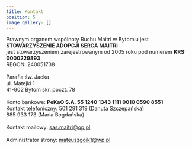 ```yaml
---
title: Kontakt
position: 5
image_gallery: []
---
```

Prawnym organem wspólnoty Ruchu Maitri w Bytomiu jest\
**STOWARZYSZENIE ADOPCJI SERCA MAITRI**\
jest stowarzyszeniem zarejestrowanym od 2005 roku pod numerem **KRS: 0000229893**\
REGON: 240051738\
\
Parafia św. Jacka\
ul. Matejki 1\
41-902 Bytom skr. poczt. 78\
\
Konto bankowe: **PeKaO S.A. 55 1240 1343 1111 0010 0590 8551**\
Kontakt telefoniczny: 501 291 319 (Danuta Szczepańska)\
885 933 173 (Maria Bogdańska)\
\
Kontakt mailowy: [sas.maitri@op.pl](mailto:sas.maitri@op.pl)\
\
Administrator strony: [mateuszgoik1@wp.pl](mailto:mateuszgoik1@wp.pl)